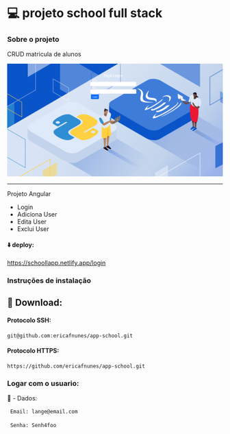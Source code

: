 # :computer: projeto school full stack
### Sobre o projeto

CRUD matricula de alunos


<img width="1434" alt="Tela de login do app" src="src/assets/bgd.png">


---

Projeto Angular
- Login
- Adiciona User
- Edita User
- Exclui User

#### :arrow_down: deploy:



<a src="https://schoollapp.netlify.app/login">https://schoollapp.netlify.app/login</a>


### Instruções de instalação
💾 Download:
---

#### Protocolo SSH:

    git@github.com:ericafnunes/app-school.git

#### Protocolo HTTPS:

    https://github.com/ericafnunes/app-school.git

### Logar com o usuario:
:rotating_light:  - Dados: 

     Email: lange@email.com

     Senha: Senh4foo
